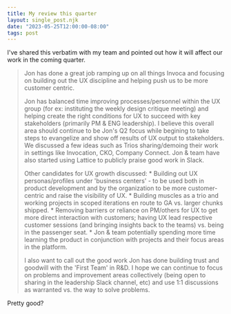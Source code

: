```yaml
---
title: My review this quarter
layout: single_post.njk
date: "2023-05-25T12:00:00-08:00"
tags: post
---
```

I've shared this verbatim with my team and pointed out how it will affect our work in the coming quarter.

> Jon has done a great job ramping up on all things Invoca and focusing on building out the UX discipline and helping push us to be more customer centric.
>
> Jon has balanced time improving processes/personnel within the UX group (for ex: instituting the weekly design critique meeting) and helping create the right conditions for UX to succeed with key stakeholders (primarily PM & ENG leadership). I believe this overall area should continue to be Jon's Q2 focus while begining to take steps to evangelize and show off results of UX output to stakeholders. We discussed a few ideas such as Trios sharing/demoing their work in settings like Invocation, CKO, Company Connect. Jon & team have also started using Lattice to publicly praise good work in Slack.
>
> Other candidates for UX growth discussed:
> \* Building out UX personas/profiles under 'business centers' - to be used both in product development and by the organization to be more customer-centric and raise the visibility of UX.
> \* Building muscles as a trio and working projects in scoped iterations en route to GA vs. larger chunks shipped.
> \* Removing barriers or reliance on PM/others for UX to get more direct interaction with customers; having UX lead respective customer sessions (and bringing insights back to the teams) vs. being in the passenger seat.
> \* Jon & team potentially spending more time learning the product in conjunction with projects and their focus areas in the platform.
>
> I also want to call out the good work Jon has done building trust and goodwill with the 'First Team' in R&D. I hope we can continue to focus on problems and improvement areas collectively (being open to sharing in the leadership Slack channel, etc) and use 1:1 discussions as warranted vs. the way to solve problems.

Pretty good?
